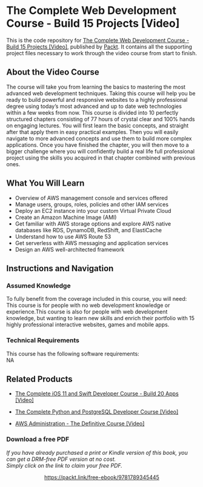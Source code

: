 # The Complete Web Development Course - Build 15 Projects [Video]
This is the code repository for [The Complete Web Development Course - Build 15 Projects [Video]](https://www.packtpub.com/virtualization-and-cloud/aws-administration-definitive-course-video?utm_source=github&utm_medium=repository&utm_campaign=9781788472555), published by [Packt](https://www.packtpub.com/?utm_source=github). It contains all the supporting project files necessary to work through the video course from start to finish.
## About the Video Course
The course will take you from learning the basics to mastering the most advanced web development techniques. Taking this course will help you be ready to build powerful and responsive websites to a highly professional degree using today’s most advanced and up to date web technologies within a few weeks from now. This course is divided into 10 perfectly structured chapters consisting of 77 hours of crystal clear and 100% hands on engaging lectures. You will first learn the basic concepts, and straight after that apply them in easy practical examples. Then you will easily navigate to more advanced concepts and use them to build more complex applications. Once you have finished the chapter, you will then move to a bigger challenge where you will confidently build a real life full professional project using the skills you acquired in that chapter combined with previous ones.

<H2>What You Will Learn</H2>
<DIV class=book-info-will-learn-text>
<UL>
<LI>Overview of AWS management console and services offered 
<LI>Manage users, groups, roles, policies and other IAM services 
<LI>Deploy an EC2 instance into your custom Virtual Private Cloud 
<LI>Create an Amazon Machine Image (AMI) 
<LI>Get familiar with AWS storage options and explore AWS native databases like RDS, DynamoDB, RedShift, and ElastiCache 
<LI>Understand how to use AWS Route 53 
<LI>Get serverless with AWS messaging and application services 
<LI>Design an AWS well-architected framework </LI></UL></DIV>

## Instructions and Navigation
### Assumed Knowledge
To fully benefit from the coverage included in this course, you will need:<br/>
This course is for people with no web development knowledge or experience.This course is also for people with web development knowledge, but wanting to learn new skills and enrich their portfolio with 15 highly professional interactive websites, games and mobile apps.
### Technical Requirements
This course has the following software requirements:<br/>
NA

## Related Products
* [The Complete iOS 11 and Swift Developer Course - Build 20 Apps [Video]](https://www.packtpub.com/virtualization-and-cloud/aws-administration-definitive-course-video?utm_source=github&utm_medium=repository&utm_campaign=9781788472555)

* [The Complete Python and PostgreSQL Developer Course [Video]](https://www.packtpub.com/virtualization-and-cloud/aws-administration-definitive-course-video?utm_source=github&utm_medium=repository&utm_campaign=9781788472555)

* [AWS Administration - The Definitive Course [Video]](https://www.packtpub.com/virtualization-and-cloud/aws-administration-definitive-course-video?utm_source=github&utm_medium=repository&utm_campaign=9781788472555)

### Download a free PDF

 <i>If you have already purchased a print or Kindle version of this book, you can get a DRM-free PDF version at no cost.<br>Simply click on the link to claim your free PDF.</i>
<p align="center"> <a href="https://packt.link/free-ebook/9781789345445">https://packt.link/free-ebook/9781789345445 </a> </p>